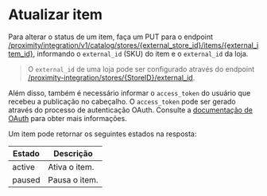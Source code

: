 # Atualizar item

Para alterar o status de um item, faça um PUT para o endpoint [/proximity/integration/v1/catalog/stores/{external_store_id}/items/{external_item_id}](/developers/pt/reference/mp_delivery/_proximity_integrationcatalog_stores_external_store_id_items_external_item_id/put), informando o `external_id` (SKU) do item e o `external_id` da loja.

> O `external_id` de uma loja pode ser configurado através do endpoint [/proximity-integration/stores/{StoreID}/external_id](/developers/pt/reference/mp_delivery/_proximity-integration_stores_StoreID_external_id/put).

Além disso, também é necessário informar o `access_token` do usuário que recebeu a publicação no cabeçalho. O `access_token` pode ser gerado através do processo de autenticação OAuth. Consulte a [documentação de OAuth](/developers/pt/docs/mp-delivery/additional-content/security/oauth/introduction) para obter mais informações.

Um item pode retornar os seguintes estados na resposta:

| Estado | Descrição |
|-------|-----------|
| active | Ativa o item. |
| paused | Pausa o item. |
